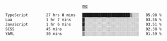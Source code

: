 <p align="center">
  <samp>
    <a href="https://yiwwhl.com">me</a>
  </samp>
</p>

<!--START_SECTION:waka-->

```txt
TypeScript        27 hrs 8 mins   █████████████████████▒░░░   85.98 %
Lua               1 hr 7 mins     █░░░░░░░░░░░░░░░░░░░░░░░░   03.56 %
JavaScript        1 hr 6 mins     █░░░░░░░░░░░░░░░░░░░░░░░░   03.51 %
SCSS              45 mins         ▓░░░░░░░░░░░░░░░░░░░░░░░░   02.38 %
YAML              30 mins         ▒░░░░░░░░░░░░░░░░░░░░░░░░   01.59 %
```

<!--END_SECTION:waka-->